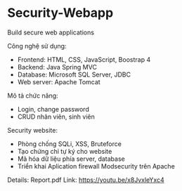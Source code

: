 # Security-Webapp
Build secure web applications


Công nghệ sử dụng:
 + Frontend: HTML, CSS, JavaScript, Boostrap 4
 + Backend: Java Spring MVC
 + Database: Microsoft SQL Server, JDBC
 + Web server: Apache Tomcat


Mô tả chức năng:
 + Login, change password
 + CRUD nhân viên, sinh viên


Security website:
 + Phòng chống SQLi, XSS, Bruteforce
 + Tạo chứng chỉ tự ký cho website
 + Mã hóa dữ liệu phía server, database
 + Triển khai Aplication firewall Modsecurity trên Apache
 
 
 Details: Report.pdf
 Link: https://youtu.be/x8JvxleYxc4
